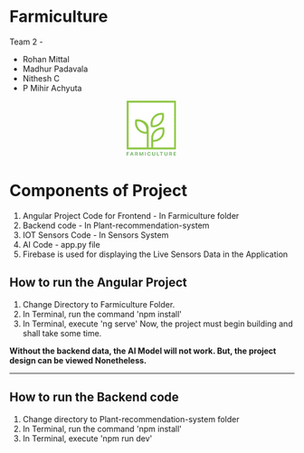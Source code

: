 # Farmiculture

Team 2 - 
- Rohan Mittal
- Madhur Padavala
- Nithesh C
-  P Mihir Achyuta

<p align="center">
  <img max-width="100" height="100" src="https://github.com/rohanmittal01/Farmiculture/blob/master/readme_images/logo.png?raw=true">
</p>

# Components of Project
1. Angular Project Code for Frontend - In Farmiculture folder
2. Backend code - In Plant-recommendation-system
3. IOT Sensors Code - In Sensors System
4. AI Code - app.py file
5. Firebase is used for displaying the Live Sensors Data in the Application

## How to run the Angular Project
1. Change Directory to Farmiculture Folder.
2. In Terminal, run the command 'npm install'
3. In Terminal, execute 'ng serve'
Now, the project must begin building and shall take some time.

**Without the backend data, the AI Model will not work. But, the project design can be viewed Nonetheless.**
****

## How to run the Backend code
1. Change directory to Plant-recommendation-system folder
2. In Terminal, run the command 'npm install'
3. In Terminal, execute 'npm run dev'

